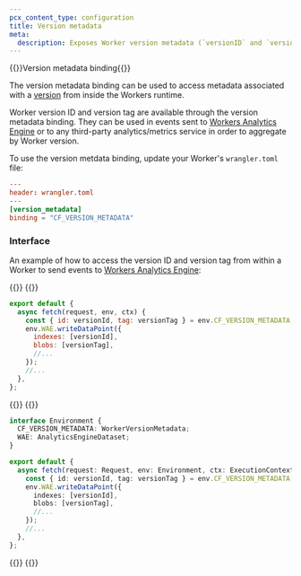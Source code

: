 ```yaml
---
pcx_content_type: configuration
title: Version metadata
meta:
  description: Exposes Worker version metadata (`versionID` and `versionTag`). These fields can be added to events emitted from the Worker to send to downstream observability systems.
---
```


{{<heading-pill style="beta">}}Version metadata binding{{</heading-pill>}}

The version metadata binding can be used to access metadata associated with a [version](/workers/configuration/versions-and-deployments/#versions) from inside the Workers runtime. 

Worker version ID and version tag are available through the version metadata binding. They can be used in events sent to [Workers Analytics Engine](/analytics/analytics-engine/) or to any third-party analytics/metrics service in order to aggregate by Worker version.

To use the version metdata binding, update your Worker's `wrangler.toml` file:

```toml
---
header: wrangler.toml
---
[version_metadata]
binding = "CF_VERSION_METADATA"
```

### Interface

An example of how to access the version ID and version tag from within a Worker to send events to [Workers Analytics Engine](/analytics/analytics-engine/):

{{<tabs labels="js | ts">}}
{{<tab label="js"  default="true">}}

```js
export default {
  async fetch(request, env, ctx) {
    const { id: versionId, tag: versionTag } = env.CF_VERSION_METADATA;
    env.WAE.writeDataPoint({
      indexes: [versionId],
      blobs: [versionTag],
      //...
    });
    //...
  },
};
```

{{</tab>}}
{{<tab label="ts">}}

```ts
interface Environment {
  CF_VERSION_METADATA: WorkerVersionMetadata;
  WAE: AnalyticsEngineDataset;
}

export default {
  async fetch(request: Request, env: Environment, ctx: ExecutionContext) {
    const { id: versionId, tag: versionTag } = env.CF_VERSION_METADATA;
    env.WAE.writeDataPoint({
      indexes: [versionId],
      blobs: [versionTag],
      //...
    });
    //...
  },
};
```

{{</tab>}}
{{</tabs>}}